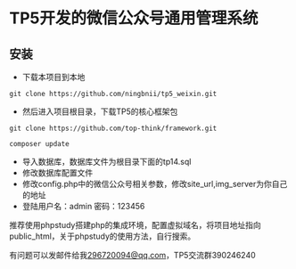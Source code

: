 # TP5开发的微信公众号通用管理系统
## 安装
- 下载本项目到本地
```
git clone https://github.com/ningbnii/tp5_weixin.git
```
- 然后进入项目根目录，下载TP5的核心框架包
```
git clone https://github.com/top-think/framework.git
```
```
composer update
```
- 导入数据库，数据库文件为根目录下面的tp14.sql
- 修改数据库配置文件
- 修改config.php中的微信公众号相关参数，修改site_url,img_server为你自己的地址
- 登陆用户名：admin 密码：123456

推荐使用phpstudy搭建php的集成环境，配置虚拟域名，将项目地址指向public_html，关于phpstudy的使用方法，自行搜索。

有问题可以发邮件给我<296720094@qq.com>，TP5交流群390246240